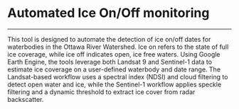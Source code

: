 # Automated Ice On/Off monitoring
---
This tool is designed to automate the detection of ice on/off dates for waterbodies in the Ottawa River Watershed. Ice on refers to the state of full ice coverage, while ice off indicates open, ice free waters. 
Using Google Earth Engine, the tools leverage both Landsat 9 and Sentinel-1 data to estimate ice coverage on a user-defined waterbody and date range. The Landsat-based workflow uses a spectral index (NDSI) and cloud filtering to detect open water and ice, while the Sentinel-1 workflow applies speckle filtering and a dynamic threshold to extract ice cover from radar backscatter.

